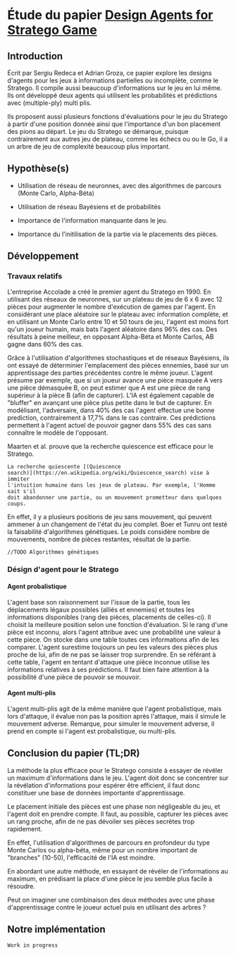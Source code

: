 # Étude du papier [Design Agents for Stratego Game](https://drive.google.com/file/d/1Y9qUYfecNeX5XotHZ0xPN51sK_4Ss9ON/view)


## Introduction 

Écrit par Sergiu Redeca et Adrian Groza, ce papier explore les designs d'agents
pour les jeux à informations partielles ou incomplète, comme le Stratego. Il
compile aussi beaucoup d'informations sur le jeu en lui même. Ils ont développé
deux agents qui utilisent les probabilités et prédictions avec (multiple-ply)
multi plis. 

Ils proposent aussi plusieurs fonctions d'évaluations pour le jeu du Stratego à
partir d'une position donnée ainsi que l'importance d'un bon placement des
pions au départ. Le jeu du Stratego se démarque, puisque contrairement aux
autres jeu de plateau, comme les échecs ou ou le Go, il a un arbre de jeu de
complexité beaucoup plus important. 

## Hypothèse(s)

- Utilisation de réseau de neuronnes, avec des algorithmes de parcours (Monte Carlo, Alpha-Béta)

- Utilisation de réseau Bayésiens et de probabilités

- Importance de l'information manquante dans le jeu.

- Importance du l'initilisation de la partie via le placements des pièces.

## Développement

### Travaux relatifs 

L'entreprise Accolade a créé le premier agent du Stratego en 1990. En
utilisant des réseaux de neuronnes, sur un plateau de jeu de 6 x 6 avec 12
pièces pour augmenter le nombre d'exécution de games par l'agent. En
considérant une place aléatoire sur le plateau avec information complète, et en
utilisant un Monte Carlo entre 10 et 50 tours de jeu, l'agent est moins fort
qu'un joueur humain, mais bats l'agent aléatoire dans 96% des cas. Des
résultats à peine meilleur, en opposant Alpha-Béta et Monte Carlos, AB gagne
dans 60% des cas.

Grâce à l'utilisation d'algorithmes stochastiques et de réseaux Bayésiens, ils
ont essayé de déterminier l'emplacement des pièces ennemies, basé sur un
apprentissage des parties précédentes contre le même joueur.  L'agent présume
par exemple, que si un joueur avance une pièce masquée A vers une pièce
démasquée B, on peut estimer que A est une pièce de rang supérieur à la pièce B
(afin de capturer). L'IA est également capable de "bluffer" en avançant une
pièce plus petite dans le but de capturer.  En modélisant, l'adversaire, dans
40% des cas l'agent effectue une bonne prediction, contrairement à 17,7% dans
le cas contraire. Ces prédictions permettent à l'agent actuel de pouvoir gagner
dans 55% des cas sans connaître le modèle de l'opposant.

Maarten et al. prouve que la recherche quiescence est efficace pour le Stratego.

	La recherche quiescente [(Quiescence
	search)](https://en.wikipedia.org/wiki/Quiescence_search) vise à immiter
	l'intuition humaine dans les jeux de plateau. Par exemple, l'Homme sait s'il
	doit abandonner une partie, ou un mouvement prometteur dans quelques coups. 

En effet, il y a plusieurs positions de jeu sans mouvement, qui peuvent ammener
à un changement de l'état du jeu complet. Boer et Tunru ont testé la
faisabilité d'algorithmes génétiques. Le poids considère nombre de mouvements,
nombre de pièces restantes, résultat de la partie.

	//TODO Algorithmes génétiques

### Désign d'agent pour le Stratego

#### Agent probalistique

L'agent base son raisonnement sur l'issue de la partie, tous les déplacements
légaux possibles (alliés et ennemies) et toutes les informations disponibles
(rang des pièces, placements de celles-ci). Il choisit la meilleure position selon une
fonction d'évaluation. Si le rang d'une pièce est inconnu, alors l'agent
attribue avec une probabilité une valeur à cette pièce. On stocke dans une
table toutes ces informations afin de les comparer. L'agent surestime toujours
un peu les valeurs des pièces plus proche de lui, afin de ne pas se laisser
trop surprendre. En se référant à cette table, l'agent en tentant d'attaque une
pièce inconnue utilise les informations relatives à ses prédictions. Il faut
bien faire attention à la possibilité d'une pièce de pouvoir se mouvoir. 

#### Agent multi-plis
L'agent multi-plis agit de la même manière que l'agent probalistique, mais lors
d'attaque, il évalue non pas la position après l'attaque, mais il simule le
mouvement adverse. Remarque, pour simuler le mouvement adverse, il prend en
compte si l'agent est probalistique, ou multi-plis. 




## Conclusion du papier (TL;DR)

La méthode la plus efficace pour le Stratego consiste à essayer de révéler un
maximum d'informations dans le jeu. L'agent doit donc se concentrer sur la
révélation d'informations pour espérer être efficient, il faut donc constituer
une base de données importante d'apprentissage.

Le placement initiale des pièces est une phase non négligeable du jeu, et
l'agent doit en prendre compte. Il faut, au possible, capturer les pièces avec
un rang proche, afin de ne pas dévoiler ses pièces secrètes trop rapidement.

En effet, l'utilisation d'algorithmes de parcours en profondeur du type Monte
Carlos ou alpha-béta, même pour un nombre important de "branches" (10-50),
l'efficacité de l'IA est moindre.

En abordant une autre méthode, en essayant de révéler de l'informations au
maximum, en prédisant la place d'une pièce le jeu semble plus facile à
résoudre. 

Peut on imaginer une combinaison des deux méthodes avec une phase
d'apprentissage contre le joueur actuel puis en utilisant des arbres ? 
	


## Notre implémentation

	Work in progress 





